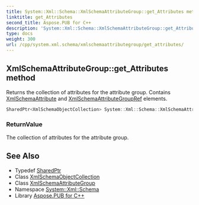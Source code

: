 ```yaml
---
title: System::Xml::Schema::XmlSchemaAttributeGroup::get_Attributes method
linktitle: get_Attributes
second_title: Aspose.PUB for C++
description: 'System::Xml::Schema::XmlSchemaAttributeGroup::get_Attributes method. Returns the collection of attributes for the attribute group. Contains XmlSchemaAttribute and XmlSchemaAttributeGroupRef elements in C++.'
type: docs
weight: 300
url: /cpp/system.xml.schema/xmlschemaattributegroup/get_attributes/
---
```

## XmlSchemaAttributeGroup::get_Attributes method


Returns the collection of attributes for the attribute group. Contains [XmlSchemaAttribute](../../xmlschemaattribute/) and [XmlSchemaAttributeGroupRef](../../xmlschemaattributegroupref/) elements.

```cpp
SharedPtr<XmlSchemaObjectCollection> System::Xml::Schema::XmlSchemaAttributeGroup::get_Attributes()
```


### ReturnValue

The collection of attributes for the attribute group.

## See Also

* Typedef [SharedPtr](../../../system/sharedptr/)
* Class [XmlSchemaObjectCollection](../../xmlschemaobjectcollection/)
* Class [XmlSchemaAttributeGroup](../)
* Namespace [System::Xml::Schema](../../)
* Library [Aspose.PUB for C++](../../../)
